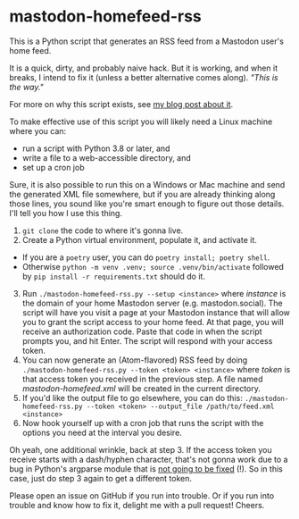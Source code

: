 # mastodon-homefeed-rss
This is a Python script that generates an RSS feed from a Mastodon user's home feed.

It is a quick, dirty, and probably naive hack. But it is working, and when it breaks, I intend to fix it (unless a better alternative comes along). _"This is the way."_

For more on why this script exists, see [my blog post about it](https://www.mahnamahna.net/blog/announcing-mastodon-homefeed-rss/).

To make effective use of this script you will likely need a Linux machine where you can:
  - run a script with Python 3.8 or later, and
  - write a file to a web-accessible directory, and
  - set up a cron job

Sure, it is also possible to run this on a Windows or Mac machine and send the generated XML file somewhere, but if you are already thinking along those lines, you sound like you're smart enough to figure out those details. I'll tell you how I use this thing.

1. `git clone` the code to where it's gonna live.
2. Create a Python virtual environment, populate it, and activate it.
  - If you are a `poetry` user, you can do `poetry install; poetry shell`.
  - Otherwise `python -m venv .venv; source .venv/bin/activate` followed by `pip install -r requirements.txt` should do it.
3. Run `./mastodon-homefeed-rss.py --setup <instance>` where _instance_ is the domain of your home Mastodon server (e.g. mastodon.social). The script will have you visit a page at your Mastodon instance that will allow you to grant the script access to your home feed. At that page, you will receive an authorization code. Paste that code in when the script prompts you, and hit Enter. The script will respond with your access token.
4. You can now generate an (Atom-flavored) RSS feed by doing `./mastodon-homefeed-rss.py --token <token> <instance>` where _token_ is that access token you received in the previous step. A file named _mastodon-homefeed.xml_ will be created in the current directory.
5. If you'd like the output file to go elsewhere, you can do this: `./mastodon-homefeed-rss.py --token <token> --output_file /path/to/feed.xml <instance>`
6. Now hook yourself up with a cron job that runs the script with the options you need at the interval you desire.

Oh yeah, one additional wrinkle, back at step 3. If the access token you receive starts with a dash/hyphen character, that's not gonna work due to a bug in Python's argparse module that is [not going to be fixed](https://github.com/python/cpython/issues/53580) (!). So in this case, just do step 3 again to get a different token.

Please open an issue on GitHub if you run into trouble. Or if you run into trouble and know how to fix it, delight me with a pull request! Cheers.
